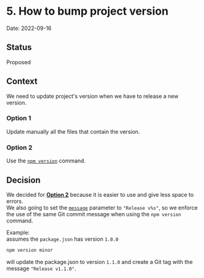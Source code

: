 # 5. How to bump project version

Date: 2022-09-16

## Status

Proposed

## Context

We need to update project's version when we have to release a new version.

### Option 1

Update manually all the files that contain the version.

### Option 2

Use the [`npm version`](https://docs.npmjs.com/cli/v8/commands/npm-version) command.

## Decision

We decided for **[Option 2](#option-2)** because it is easier to use and give less space to errors.  
We also going to set the [`message`](https://docs.npmjs.com/cli/v8/using-npm/config#message) parameter to `"Release v%s"`, so we
enforce the use of the same Git commit message when using the `npm version` command.

Example:  
assumes the `package.json` has version `1.0.0`

```bash
npm version minor
```
will update the package.json to version `1.1.0` and create a Git tag with the message `"Release v1.1.0"`.
